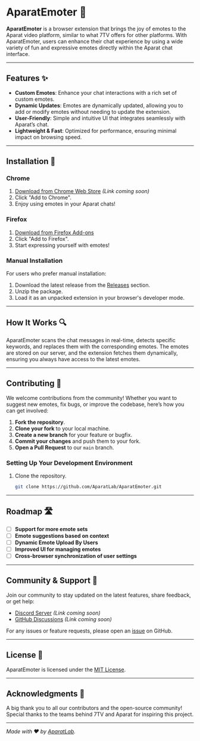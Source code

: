 # AparatEmoter 🎉

**AparatEmoter** is a browser extension that brings the joy of emotes to the Aparat video platform, similar to what 7TV offers for other platforms. With AparatEmoter, users can enhance their chat experience by using a wide variety of fun and expressive emotes directly within the Aparat chat interface.

---

## Features ✨

- **Custom Emotes**: Enhance your chat interactions with a rich set of custom emotes.
- **Dynamic Updates**: Emotes are dynamically updated, allowing you to add or modify emotes without needing to update the extension.
- **User-Friendly**: Simple and intuitive UI that integrates seamlessly with Aparat’s chat.
- **Lightweight & Fast**: Optimized for performance, ensuring minimal impact on browsing speed.

---

## Installation 🚀

### Chrome
1. [Download from Chrome Web Store](#) *(Link coming soon)*
2. Click "Add to Chrome".
3. Enjoy using emotes in your Aparat chats!

### Firefox
1. [Download from Firefox Add-ons](https://addons.mozilla.org/en-US/firefox/addon/aparatemoter/) 
2. Click "Add to Firefox".
3. Start expressing yourself with emotes!

### Manual Installation
For users who prefer manual installation:
1. Download the latest release from the [Releases](#) section.
2. Unzip the package.
3. Load it as an unpacked extension in your browser's developer mode.

---

## How It Works 🔍

AparatEmoter scans the chat messages in real-time, detects specific keywords, and replaces them with the corresponding emotes. The emotes are stored on our server, and the extension fetches them dynamically, ensuring you always have access to the latest emotes.

---

## Contributing 🤝

We welcome contributions from the community! Whether you want to suggest new emotes, fix bugs, or improve the codebase, here’s how you can get involved:

1. **Fork the repository**.
2. **Clone your fork** to your local machine.
3. **Create a new branch** for your feature or bugfix.
4. **Commit your changes** and push them to your fork.
5. **Open a Pull Request** to our `main` branch.

### Setting Up Your Development Environment
1. Clone the repository.
    ```bash
    git clone https://github.com/AparatLab/AparatEmoter.git
    ```
---

## Roadmap 🛣️

- [ ] **Support for more emote sets**
- [ ] **Emote suggestions based on context**
- [ ] **Dynamic Emote Upload By Users**
- [ ] **Improved UI for managing emotes**
- [ ] **Cross-browser synchronization of user settings**

---

## Community & Support 💬

Join our community to stay updated on the latest features, share feedback, or get help:
- [Discord Server](#) *(Link coming soon)*
- [GitHub Discussions](#) *(Link coming soon)*

For any issues or feature requests, please open an [issue](https://github.com/AparatLab/AparatEmoter/issues) on GitHub.

---

## License 📄

AparatEmoter is licensed under the [MIT License](LICENSE).

---

## Acknowledgments 🙏

A big thank you to all our contributors and the open-source community! Special thanks to the teams behind 7TV and Aparat for inspiring this project.

---

*Made with ❤️ by [AparatLab](https://github.com/AparatLab).*
